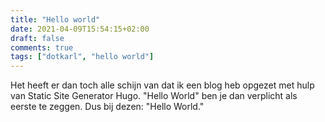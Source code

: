 ```yaml
---
title: "Hello world"
date: 2021-04-09T15:54:15+02:00
draft: false
comments: true
tags: ["dotkarl", "hello world"]
---
```


Het heeft er dan toch alle schijn van dat ik een blog heb opgezet met hulp van Static Site Generator Hugo. "Hello World" ben je dan verplicht als eerste te zeggen. Dus bij dezen: "Hello World."
